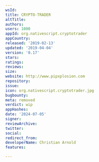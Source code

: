 ```yaml
---
wsId: 
title: CRYPTO-TRADER
altTitle: 
authors: 
users: 1000
appId: org.nativescript.cryptotrader
appCountry: 
released: '2019-02-13'
updated: '2019-04-04'
version: '0.17'
stars: 
ratings: 
reviews: 
size: 
website: http://www.pipxplosion.com
repository: 
issue: 
icon: org.nativescript.cryptotrader.jpg
bugbounty: 
meta: removed
verdict: wip
appHashes: 
date: '2024-07-05'
signer: 
reviewArchive: 
twitter: 
social: 
redirect_from: 
developerName: Christian Arnold
features: 

---
```


